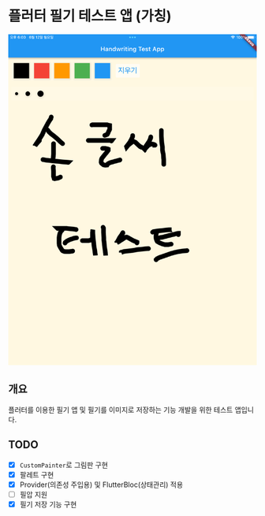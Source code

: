 # 플러터 필기 테스트 앱 (가칭)
![](DEMO.png)

## 개요
플러터를 이용한 필기 앱 및 필기를 이미지로 저장하는 기능 개발을 위한 테스트 앱입니다.

## TODO
- [x] `CustomPainter`로 그림판 구현
- [x] 팔레트 구현
- [x] Provider(의존성 주입용) 및 FlutterBloc(상태관리) 적용
- [ ] 필압 지원
- [x] 필기 저장 기능 구현
